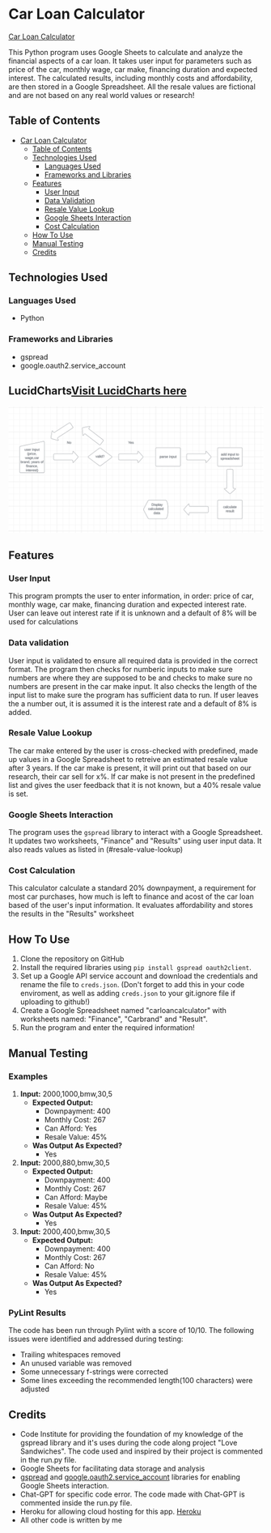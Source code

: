 # Car Loan Calculator

[Car Loan Calculator](https://carloancalculator-029042eff7cd.herokuapp.com/)

This Python program uses Google Sheets to calculate and analyze the financial aspects of
a car loan. It takes user input for parameters such as price of the car, monthly wage,
car make, financing duration and expected interest. 
The calculated results, including monthly costs and affordability, are then stored in a Google Spreadsheet.
All the resale values are fictional and are not based on any real world values or research!

## Table of Contents

- [Car Loan Calculator](#car-loan-calculator)
    - [Table of Contents](#table-of-contents)
    - [Technologies Used](#technologies-used)
        - [Languages Used](#languages-used)
        - [Frameworks and Libraries](#frameworks-and-libraries)
    - [Features](#features)
        - [User Input](#user-input)
        - [Data Validation](#data-validation)
        - [Resale Value Lookup](#resale-value-lookup)
        - [Google Sheets Interaction](#google-sheets-interaction)
        - [Cost Calculation](#cost-calculation)
    - [How To Use](#how-to-use)
    - [Manual Testing](#manual-testing)
    - [Credits](#credits)

## Technologies Used

### Languages Used

- Python

### Frameworks and Libraries

- gspread
- google.oauth2.service_account

## LucidCharts[Visit LucidCharts here](https://lucid.co/)

![Image of a logic chart made with LucidCharts](assets/images/chart.png)

## Features

### User Input

This program prompts the user to enter information, in order: price of car, monthly wage, car make, financing duration and expected interest rate.
User can leave out interest rate if it is unknown and a default of 8% will be used for calculations

### Data validation

User input is validated to ensure all required data is provided in the correct format. The program then checks for numberic inputs to make sure numbers are where
they are supposed to be and checks to make sure no numbers are present in the car make input. It also checks the length of the input list to make sure the 
program has sufficient data to run. If user leaves the a number out, it is assumed it is the interest rate and a default of 8% is added.

### Resale Value Lookup

The car make entered by the user is cross-checked with predefined, made up values in a Google Spreadsheet to retreive an estimated resale value after 3 years.
If the car make is present, it will print out that based on our research, their car sell for x%.
If car make is not present in the predefined list and gives the user feedback that it is not known, but a 40% resale value is set. 

### Google Sheets Interaction

The program uses the `gspread` library to interact with a Google Spreadsheet. It updates two worksheets, "Finance" and "Results" using
user input data. It also reads values as listed in (#resale-value-lookup)

### Cost Calculation

This calculator calculate a standard 20% downpayment, a requirement for most car purchases, how much is left to finance and acost of the car loan
based of the user's input information. It evaluates affordability and stores the results in the "Results" worksheet

## How To Use

1. Clone the repository on GitHub
2. Install the required libraries using `pip install gspread oauth2client`.
3. Set up a Google API service account and download the credentials and rename the file to `creds.json`.
    (Don't forget to add this in your code enviroment, as well as adding `creds.json` to your git.ignore file if uploading to github!)
4. Create a Google Spreadsheet named "carloancalculator" with worksheets named: "Finance", "Carbrand" and "Result".
5. Run the program and enter the required information!

## Manual Testing

### Examples

1. **Input:** 2000,1000,bmw,30,5
    - **Expected Output:**
        - Downpayment: 400
        - Monthly Cost: 267
        - Can Afford: Yes
        - Resale Value: 45%
    - **Was Output As Expected?**
        - Yes
2. **Input:** 2000,880,bmw,30,5
    - **Expected Output:**
        - Downpayment: 400
        - Monthly Cost: 267
        - Can Afford: Maybe
        - Resale Value: 45%
    - **Was Output As Expected?**
        - Yes
3. **Input:** 2000,400,bmw,30,5
    - **Expected Output:**
        - Downpayment: 400
        - Monthly Cost: 267
        - Can Afford: No
        - Resale Value: 45%
    - **Was Output As Expected?**
        - Yes

### PyLint Results

The code has been run through Pylint with a score of 10/10. The following issues were
identified and addressed during testing:

- Trailing whitespaces removed
- An unused variable was removed
- Some unnecessary f-strings were corrected
- Some lines exceeding the recommended length(100 characters) were adjusted

## Credits

- Code Institute for providing the foundation of my knowledge of the gspread library and it's uses 
    during the code along project "Love Sandwiches". The code used and inspired by their project is commented in the run.py file.
- Google Sheets for facilitating data storage and analysis
- [gspread](https://gspread.readthedocs.io) and [google.oauth2.service_account](https://google-auth.readthedocs.io) 
    libraries for enabling Google Sheets interaction.
- Chat-GPT for specific code error. The code made with Chat-GPT is commented inside the run.py file. 
- Heroku for allowing cloud hosting for this app. [Heroku](https://dashboard.heroku.com/apps)
- All other code is written by me 